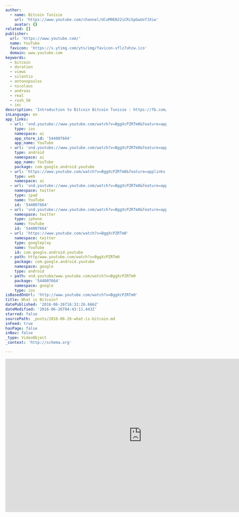 ```yaml
---
author:
  - name: Bitcoin Tunisie
    url: 'https://www.youtube.com/channel/UCuM9ENJ2iCRi5pGwUoTJXiw'
    avatar: {}
related: []
publisher:
  url: 'https://www.youtube.com/'
  name: YouTube
  favicon: 'https://s.ytimg.com/yts/img/favicon-vflz7uhzw.ico'
  domain: www.youtube.com
keywords:
  - bitcoin
  - duration
  - views
  - silentio
  - antonopoulos
  - nicolaus
  - andreas
  - real
  - rush_50
  - iec
description: 'Introduction to Bitcoin Bitcoin Tunisie : https://fb.com/BitcoinTunisie'
inLanguage: en
app_links:
  - url: 'vnd.youtube://www.youtube.com/watch?v=BggXcPZRTm0&feature=applinks'
    type: ios
    namespace: ai
    app_store_id: '544007664'
    app_name: YouTube
  - url: 'vnd.youtube://www.youtube.com/watch?v=BggXcPZRTm0&feature=applinks'
    type: android
    namespace: ai
    app_name: YouTube
    package: com.google.android.youtube
  - url: 'https://www.youtube.com/watch?v=BggXcPZRTm0&feature=applinks'
    type: web
    namespace: ai
  - url: 'vnd.youtube://www.youtube.com/watch?v=BggXcPZRTm0&feature=applinks'
    namespace: twitter
    type: ipad
    name: YouTube
    id: '544007664'
  - url: 'vnd.youtube://www.youtube.com/watch?v=BggXcPZRTm0&feature=applinks'
    namespace: twitter
    type: iphone
    name: YouTube
    id: '544007664'
  - url: 'https://www.youtube.com/watch?v=BggXcPZRTm0'
    namespace: twitter
    type: googleplay
    name: YouTube
    id: com.google.android.youtube
  - path: http/www.youtube.com/watch?v=BggXcPZRTm0
    package: com.google.android.youtube
    namespace: google
    type: android
  - path: vnd.youtube/www.youtube.com/watch?v=BggXcPZRTm0
    package: '544007664'
    namespace: google
    type: ios
isBasedOnUrl: 'http://www.youtube.com/watch?v=BggXcPZRTm0'
title: What is Bitcoin?
datePublished: '2016-06-26T16:32:26.666Z'
dateModified: '2016-06-26T04:43:11.443Z'
starred: false
sourcePath: _posts/2016-06-26-what-is-bitcoin.md
inFeed: true
hasPage: false
inNav: false
_type: VideoObject
_context: 'http://schema.org'

---
```

<iframe src="http://cdn.embedly.com/widgets/media.html?src=https%3A%2F%2Fwww.youtube.com%2Fembed%2FBggXcPZRTm0%3Ffeature%3Doembed&amp;url=http%3A%2F%2Fwww.youtube.com%2Fwatch%3Fv%3DBggXcPZRTm0&amp;image=https%3A%2F%2Fi.ytimg.com%2Fvi%2FBggXcPZRTm0%2Fhqdefault.jpg&amp;key=b7d04c9b404c499eba89ee7072e1c4f7&amp;type=text%2Fhtml&amp;schema=youtube" width="854" height="480" scrolling="no" frameborder="0" allowfullscreen="" style=""></iframe>